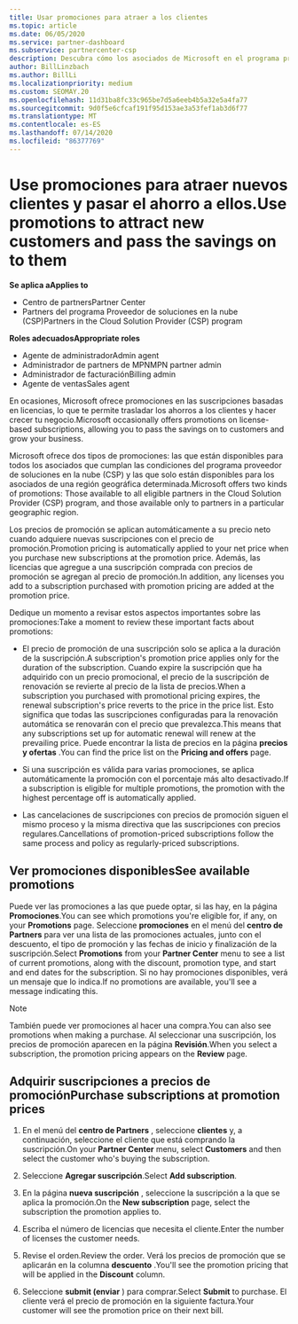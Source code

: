```yaml
---
title: Usar promociones para atraer a los clientes
ms.topic: article
ms.date: 06/05/2020
ms.service: partner-dashboard
ms.subservice: partnercenter-csp
description: Descubra cómo los asociados de Microsoft en el programa proveedor de soluciones en la nube pueden adquirir suscripciones a precios de promoción y pasarlo a sus clientes.
author: BillLinzbach
ms.author: BillLi
ms.localizationpriority: medium
ms.custom: SEOMAY.20
ms.openlocfilehash: 11d31ba8fc33c965be7d5a6eeb4b5a32e5a4fa77
ms.sourcegitcommit: 9d0f5e6cfcaf191f95d153ae3a53fef1ab3d6f77
ms.translationtype: MT
ms.contentlocale: es-ES
ms.lasthandoff: 07/14/2020
ms.locfileid: "86377769"
---
```

# <a name="use-promotions-to-attract-new-customers-and-pass-the-savings-on-to-them"></a><span data-ttu-id="9abc9-103">Use promociones para atraer nuevos clientes y pasar el ahorro a ellos.</span><span class="sxs-lookup"><span data-stu-id="9abc9-103">Use promotions to attract new customers and pass the savings on to them</span></span>

<span data-ttu-id="9abc9-104">**Se aplica a**</span><span class="sxs-lookup"><span data-stu-id="9abc9-104">**Applies to**</span></span>

- <span data-ttu-id="9abc9-105">Centro de partners</span><span class="sxs-lookup"><span data-stu-id="9abc9-105">Partner Center</span></span>
- <span data-ttu-id="9abc9-106">Partners del programa Proveedor de soluciones en la nube (CSP)</span><span class="sxs-lookup"><span data-stu-id="9abc9-106">Partners in the Cloud Solution Provider (CSP) program</span></span>

<span data-ttu-id="9abc9-107">**Roles adecuados**</span><span class="sxs-lookup"><span data-stu-id="9abc9-107">**Appropriate roles**</span></span>

- <span data-ttu-id="9abc9-108">Agente de administrador</span><span class="sxs-lookup"><span data-stu-id="9abc9-108">Admin agent</span></span>
- <span data-ttu-id="9abc9-109">Administrador de partners de MPN</span><span class="sxs-lookup"><span data-stu-id="9abc9-109">MPN partner admin</span></span>
- <span data-ttu-id="9abc9-110">Administrador de facturación</span><span class="sxs-lookup"><span data-stu-id="9abc9-110">Billing admin</span></span>
- <span data-ttu-id="9abc9-111">Agente de ventas</span><span class="sxs-lookup"><span data-stu-id="9abc9-111">Sales agent</span></span>


<span data-ttu-id="9abc9-112">En ocasiones, Microsoft ofrece promociones en las suscripciones basadas en licencias, lo que te permite trasladar los ahorros a los clientes y hacer crecer tu negocio.</span><span class="sxs-lookup"><span data-stu-id="9abc9-112">Microsoft occasionally offers promotions on license-based subscriptions, allowing you to pass the savings on to customers and grow your business.</span></span> 

<span data-ttu-id="9abc9-113">Microsoft ofrece dos tipos de promociones: las que están disponibles para todos los asociados que cumplan las condiciones del programa proveedor de soluciones en la nube (CSP) y las que solo están disponibles para los asociados de una región geográfica determinada.</span><span class="sxs-lookup"><span data-stu-id="9abc9-113">Microsoft offers two kinds of promotions: Those available to all eligible partners in the Cloud Solution Provider (CSP) program, and those available only to partners in a particular geographic region.</span></span>

<span data-ttu-id="9abc9-114">Los precios de promoción se aplican automáticamente a su precio neto cuando adquiere nuevas suscripciones con el precio de promoción.</span><span class="sxs-lookup"><span data-stu-id="9abc9-114">Promotion pricing is automatically applied to your net price when you purchase new subscriptions at the promotion price.</span></span> <span data-ttu-id="9abc9-115">Además, las licencias que agregue a una suscripción comprada con precios de promoción se agregan al precio de promoción.</span><span class="sxs-lookup"><span data-stu-id="9abc9-115">In addition, any licenses you add to a subscription purchased with promotion pricing are added at the promotion price.</span></span> 

<span data-ttu-id="9abc9-116">Dedique un momento a revisar estos aspectos importantes sobre las promociones:</span><span class="sxs-lookup"><span data-stu-id="9abc9-116">Take a moment to review these important facts about promotions:</span></span>

- <span data-ttu-id="9abc9-117">El precio de promoción de una suscripción solo se aplica a la duración de la suscripción.</span><span class="sxs-lookup"><span data-stu-id="9abc9-117">A subscription's promotion price applies only for the duration of the subscription.</span></span> <span data-ttu-id="9abc9-118">Cuando expire la suscripción que ha adquirido con un precio promocional, el precio de la suscripción de renovación se revierte al precio de la lista de precios.</span><span class="sxs-lookup"><span data-stu-id="9abc9-118">When a subscription you purchased with promotional pricing expires, the renewal subscription's price reverts to the price in the price list.</span></span> <span data-ttu-id="9abc9-119">Esto significa que todas las suscripciones configuradas para la renovación automática se renovarán con el precio que prevalezca.</span><span class="sxs-lookup"><span data-stu-id="9abc9-119">This means that any subscriptions set up for automatic renewal will renew at the prevailing price.</span></span> <span data-ttu-id="9abc9-120">Puede encontrar la lista de precios en la página **precios y ofertas** .</span><span class="sxs-lookup"><span data-stu-id="9abc9-120">You can find the price list on the **Pricing and offers** page.</span></span>

- <span data-ttu-id="9abc9-121">Si una suscripción es válida para varias promociones, se aplica automáticamente la promoción con el porcentaje más alto desactivado.</span><span class="sxs-lookup"><span data-stu-id="9abc9-121">If a subscription is eligible for multiple promotions, the promotion with the highest percentage off is automatically applied.</span></span>

- <span data-ttu-id="9abc9-122">Las cancelaciones de suscripciones con precios de promoción siguen el mismo proceso y la misma directiva que las suscripciones con precios regulares.</span><span class="sxs-lookup"><span data-stu-id="9abc9-122">Cancellations of promotion-priced subscriptions follow the same process and policy as regularly-priced subscriptions.</span></span>

## <a name="see-available-promotions"></a><span data-ttu-id="9abc9-123">Ver promociones disponibles</span><span class="sxs-lookup"><span data-stu-id="9abc9-123">See available promotions</span></span>

<span data-ttu-id="9abc9-124">Puede ver las promociones a las que puede optar, si las hay, en la página **Promociones**.</span><span class="sxs-lookup"><span data-stu-id="9abc9-124">You can see which promotions you're eligible for, if any, on your **Promotions** page.</span></span> <span data-ttu-id="9abc9-125">Seleccione **promociones** en el menú del **centro de Partners** para ver una lista de las promociones actuales, junto con el descuento, el tipo de promoción y las fechas de inicio y finalización de la suscripción.</span><span class="sxs-lookup"><span data-stu-id="9abc9-125">Select **Promotions** from your **Partner Center** menu to see a list of current promotions, along with the discount, promotion type, and start and end dates for the subscription.</span></span> <span data-ttu-id="9abc9-126">Si no hay promociones disponibles, verá un mensaje que lo indica.</span><span class="sxs-lookup"><span data-stu-id="9abc9-126">If no promotions are available, you'll see a message indicating this.</span></span> 

> [!NOTE]  
> <span data-ttu-id="9abc9-127">También puede ver promociones al hacer una compra.</span><span class="sxs-lookup"><span data-stu-id="9abc9-127">You can also see promotions when making a purchase.</span></span> <span data-ttu-id="9abc9-128">Al seleccionar una suscripción, los precios de promoción aparecen en la página **Revisión**.</span><span class="sxs-lookup"><span data-stu-id="9abc9-128">When you select a subscription, the promotion pricing appears on the **Review** page.</span></span>

## <a name="purchase-subscriptions-at-promotion-prices"></a><span data-ttu-id="9abc9-129">Adquirir suscripciones a precios de promoción</span><span class="sxs-lookup"><span data-stu-id="9abc9-129">Purchase subscriptions at promotion prices</span></span>

1. <span data-ttu-id="9abc9-130">En el menú del **centro de Partners** , seleccione **clientes** y, a continuación, seleccione el cliente que está comprando la suscripción.</span><span class="sxs-lookup"><span data-stu-id="9abc9-130">On your **Partner Center** menu, select **Customers** and then select the customer who's buying the subscription.</span></span> 

2. <span data-ttu-id="9abc9-131">Seleccione **Agregar suscripción**.</span><span class="sxs-lookup"><span data-stu-id="9abc9-131">Select **Add subscription**.</span></span>

3. <span data-ttu-id="9abc9-132">En la página **nueva suscripción** , seleccione la suscripción a la que se aplica la promoción.</span><span class="sxs-lookup"><span data-stu-id="9abc9-132">On the **New subscription** page, select the subscription the promotion applies to.</span></span>

4. <span data-ttu-id="9abc9-133">Escriba el número de licencias que necesita el cliente.</span><span class="sxs-lookup"><span data-stu-id="9abc9-133">Enter the number of licenses the customer needs.</span></span> 

5. <span data-ttu-id="9abc9-134">Revise el orden.</span><span class="sxs-lookup"><span data-stu-id="9abc9-134">Review the order.</span></span> <span data-ttu-id="9abc9-135">Verá los precios de promoción que se aplicarán en la columna **descuento** .</span><span class="sxs-lookup"><span data-stu-id="9abc9-135">You'll see the promotion pricing that will be applied in the **Discount** column.</span></span>  

6. <span data-ttu-id="9abc9-136">Seleccione **submit (enviar** ) para comprar.</span><span class="sxs-lookup"><span data-stu-id="9abc9-136">Select **Submit** to purchase.</span></span> <span data-ttu-id="9abc9-137">El cliente verá el precio de promoción en la siguiente factura.</span><span class="sxs-lookup"><span data-stu-id="9abc9-137">Your customer will see the promotion price on their next bill.</span></span>  


